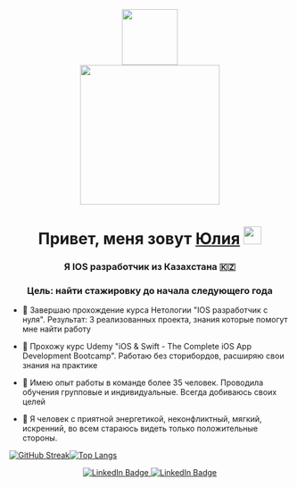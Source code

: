 <div id="header" align="center">
  <img src="https://media.giphy.com/media/M9gbBd9nbDrOTu1Mqx/giphy.gif" width="100"/>
</div>
<div id="header" align="center">
  <img src="https://i.gifer.com/Klq.gif" width="250"/>
</div>
<h1 align="center">Привет, меня зовут <a href="https://daniilshat.ru/" target="_blank">Юлия</a> 
<img src="https://github.com/blackcater/blackcater/raw/main/images/Hi.gif" height="32"/></h1>
<h3 align="center"> Я IOS разработчик из Казахстана 🇰🇿
</h3>
<h3 align="center"> Цель: найти стажировку до начала следующего года
</h3>


- 🤘 Завершаю прохождение курса Нетологии "IOS разработчик с нуля". Результат: 3 реализованных проекта, знания которые помогут мне найти работу

- 👀 Прохожу курс Udemy "iOS & Swift - The Complete iOS App Development Bootcamp". Работаю без сторибордов, расширяю свои знания на практике 

- 🐳 Имею опыт работы в команде более 35 человек. Проводила обучения групповые и индивидуальные. Всегда добиваюсь своих целей

- 🐙 Я человек с приятной энергетикой, неконфликтный, мягкий, искренний, во всем стараюсь видеть только положительные стороны. 

[![GitHub Streak](http://github-readme-streak-stats.herokuapp.com?user=HramkovaJulia&theme=dracula&hide_border=%D0%9B%D0%9E%D0%96%D0%AC)](https://git.io/streak-stats)[![Top Langs](https://github-readme-stats.vercel.app/api/top-langs/?username=HramkovaJulia&layout=compact&theme=vision-friendly-light)](https://github.com/anuraghazra/github-readme-stats)
<div id="badges" align="center">
  <a href="https://www.linkedin.com/in/hramkovajulia">
    <img src="https://img.shields.io/badge/LinkedIn-blue?style=for-the-badge&logo=linkedin&logoColor=white" alt="LinkedIn Badge"/>
  </a>
  <a href="https://tlgg.ru/juliahramkova">
    <img src="https://img.shields.io/badge/Telegram-blue?&style=for-the-badge" alt="LinkedIn Badge"/>
  </a>
</div>
<div id="badges" align="center">
<img src="https://komarev.com/ghpvc/?username=HramkovaJulia&style=flat-square&color=blue" alt=""/>


